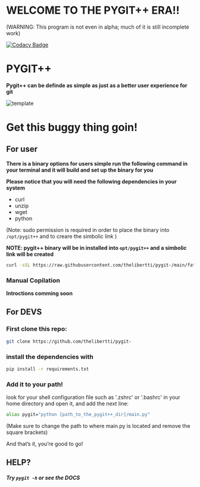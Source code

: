 # WELCOME TO THE PYGIT++ ERA!!
(WARNING: This program is not even in alpha; much of it is still incomplete work)

[![Codacy Badge](https://app.codacy.com/project/badge/Grade/e1324c5c0c954f8da2981d702dddb344)](https://app.codacy.com/gh/thelibertti/pygit-/dashboard?utm_source=gh&utm_medium=referral&utm_content=&utm_campaign=Badge_grade)

# PYGIT++
**Pygit++ can be definde as simple as just as a better user
experience for git**

![template](https://github.com/user-attachments/assets/15d2905a-7436-406e-8fc0-0f325fccb853)

# Get this buggy thing goin!

## For user

**There is a binary options for users simple
run the following command in your terminal
and it will build and set up the binary for you**

**Please notice that you will need the following 
dependencies in your system**

- curl
- unzip
- wget
- python

(Note: sudo permission is required in order to place
the binary into ```/opt/pygit++``` and to creare the simbolic link )

**NOTE: pygit++ binary will be in installed into
```opt/pygit++``` and a simbolic link will be created**

```bash
curl -sSL https://raw.githubusercontent.com/thelibertti/pygit-/main/father.sh | bash
```

### Manual Copilation

**Introctions comming soon**


##  For DEVS

### First clone this repo:

```bash
git clone https://github.com/thelibertti/pygit-
```

### install the dependencies with

```bash
pip install -r requirements.txt
```

### Add it to your path!
look for your shell configuration file such as '.zshrc' or '.bashrc'
in your home directory and open it, and add the next line:
```bash
alias pygit="python [path_to_the_pygit++_dir]/main.py"
```

(Make sure to change the path to where main.py is 
located and remove the square brackets)

And that’s it, you’re good to go!

## HELP?

##### Try ```pygit -h``` or see the DOCS
